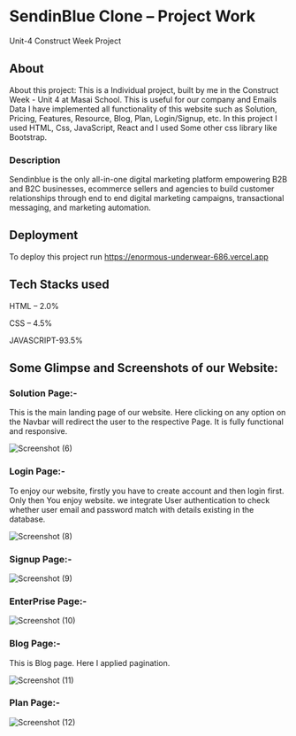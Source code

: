 
# SendinBlue Clone – Project Work

Unit-4 Construct Week Project

## About
About this project: This is a Individual project, built by me in the Construct Week - Unit 4 at Masai School.
This is useful for our company and Emails Data
I have implemented all functionality of this website such 
as  Solution, Pricing, Features, Resource, Blog, Plan, Login/Signup, etc.
In this project I used HTML, Css, JavaScript, React and I used Some other css library like Bootstrap.

### Description
Sendinblue is the only all-in-one digital marketing platform empowering B2B and B2C businesses, ecommerce sellers and agencies to build customer relationships through end to end digital marketing campaigns, transactional messaging, and marketing automation.

## Deployment
To deploy this project run
https://enormous-underwear-686.vercel.app




## Tech Stacks used
HTML – 2.0%
>
CSS – 4.5%
>
JAVASCRIPT-93.5%

## Some Glimpse and Screenshots of our Website:
### Solution Page:-
This is the main landing page of our website. Here clicking on any option on the Navbar will redirect the user to the respective  Page. It is fully functional and responsive.


![Screenshot (6)](https://user-images.githubusercontent.com/86622779/187069580-3b2ad7e4-19a4-4cb3-aab9-3072a65c4b11.png)

### Login Page:-
To enjoy our website, firstly you have to create account and then login first. Only then You enjoy website. we integrate User authentication to check whether user email and password match with details existing in the database.


![Screenshot (8)](https://user-images.githubusercontent.com/86622779/187069714-a91cf91c-7ca1-46d1-92c5-ff8fc1fd2e77.png)


### Signup Page:-

![Screenshot (9)](https://user-images.githubusercontent.com/86622779/187069744-9aeaabd3-b7c7-492f-a422-9525e792acd6.png)


### EnterPrise Page:- 

![Screenshot (10)](https://user-images.githubusercontent.com/86622779/187069883-6fda96af-0b46-4944-9ad5-844fb402cebe.png)


### Blog Page:-
This is Blog page. Here I applied pagination.

![Screenshot (11)](https://user-images.githubusercontent.com/86622779/187069976-9a49a126-f3b7-4607-8ee2-0cabd8907128.png)



### Plan Page:-

![Screenshot (12)](https://user-images.githubusercontent.com/86622779/187070056-89d788b5-8829-4f2b-990b-0b5708537e57.png)





